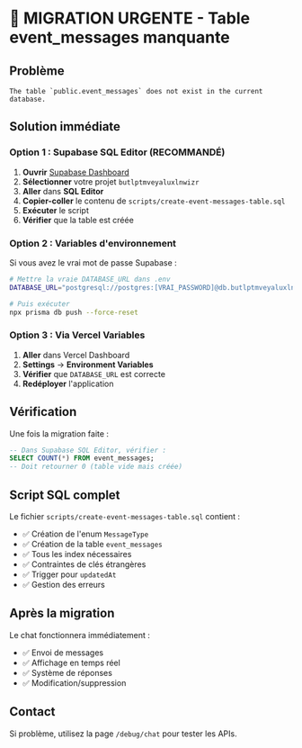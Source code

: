 # 🚨 MIGRATION URGENTE - Table event_messages manquante

## Problème
```
The table `public.event_messages` does not exist in the current database.
```

## Solution immédiate

### Option 1 : Supabase SQL Editor (RECOMMANDÉ)

1. **Ouvrir** [Supabase Dashboard](https://supabase.com/dashboard/projects)
2. **Sélectionner** votre projet `butlptmveyaluxlnwizr`
3. **Aller** dans **SQL Editor**
4. **Copier-coller** le contenu de `scripts/create-event-messages-table.sql`
5. **Exécuter** le script
6. **Vérifier** que la table est créée

### Option 2 : Variables d'environnement

Si vous avez le vrai mot de passe Supabase :

```bash
# Mettre la vraie DATABASE_URL dans .env
DATABASE_URL="postgresql://postgres:[VRAI_PASSWORD]@db.butlptmveyaluxlnwizr.supabase.co:5432/postgres"

# Puis exécuter
npx prisma db push --force-reset
```

### Option 3 : Via Vercel Variables

1. **Aller** dans Vercel Dashboard
2. **Settings** → **Environment Variables**
3. **Vérifier** que `DATABASE_URL` est correcte
4. **Redéployer** l'application

## Vérification

Une fois la migration faite :

```sql
-- Dans Supabase SQL Editor, vérifier :
SELECT COUNT(*) FROM event_messages;
-- Doit retourner 0 (table vide mais créée)
```

## Script SQL complet

Le fichier `scripts/create-event-messages-table.sql` contient :

- ✅ Création de l'enum `MessageType`
- ✅ Création de la table `event_messages`
- ✅ Tous les index nécessaires
- ✅ Contraintes de clés étrangères
- ✅ Trigger pour `updatedAt`
- ✅ Gestion des erreurs

## Après la migration

Le chat fonctionnera immédiatement :
- ✅ Envoi de messages
- ✅ Affichage en temps réel
- ✅ Système de réponses
- ✅ Modification/suppression

## Contact

Si problème, utilisez la page `/debug/chat` pour tester les APIs.